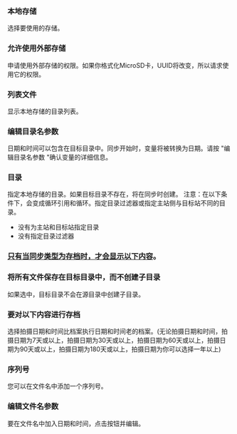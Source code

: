 ### 本地存储

选择要使用的存储。

### 允许使用外部存储

申请使用外部存储的权限。如果你格式化MicroSD卡，UUID将改变，所以请求使用它的权限。

### 列表文件

显示本地存储的目录列表。

### 编辑目录名参数

日期和时间可以包含在目标目录中。同步开始时，变量将被转换为日期。请按 "编辑目录名参数 "确认变量的详细信息。

### 目录

指定本地存储的目录。如果目标目录不存在，将在同步时创建。
注意：在以下条件下，会变成循环引用和循环。指定目录过滤器或指定主站侧与目标站不同的目录。

- 没有为主站和目标站指定目录
- 没有指定目录过滤器

### <u>只有当同步类型为存档时，才会显示以下内容</u>。

### 将所有文件保存在目标目录中，而不创建子目录

如果选中，目标目录不会在源目录中创建子目录。

### 要对以下内容进行存档

选择拍摄日期和时间比档案执行日期和时间老的档案。(无论拍摄日期和时间，拍摄日期为7天或以上，拍摄日期为30天或以上，拍摄日期为60天或以上，拍摄日期为90天或以上，拍摄日期为180天或以上，拍摄日期为你可以选择一年以上)

### 序列号

您可以在文件名中添加一个序列号。

### 编辑文件名参数

要在文件名中加入日期和时间，点击按钮并编辑。
